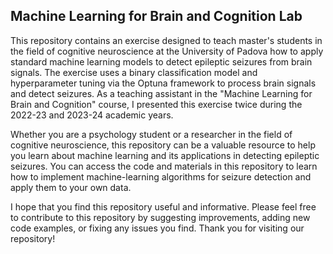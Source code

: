 ## Machine Learning for Brain and Cognition Lab
This repository contains an exercise designed to teach master's students in the field of cognitive neuroscience at the University of Padova how to apply standard machine learning models to detect epileptic seizures from brain signals. The exercise uses a binary classification model and hyperparameter tuning via the Optuna framework to process brain signals and detect seizures. As a teaching assistant in the "Machine Learning for Brain and Cognition" course, I presented this exercise twice during the 2022-23 and 2023-24 academic years.

Whether you are a psychology student or a researcher in the field of cognitive neuroscience, this repository can be a valuable resource to help you learn about machine learning and its applications in detecting epileptic seizures. You can access the code and materials in this repository to learn how to implement machine-learning algorithms for seizure detection and apply them to your own data.

I hope that you find this repository useful and informative. Please feel free to contribute to this repository by suggesting improvements, adding new code examples, or fixing any issues you find. Thank you for visiting our repository!

